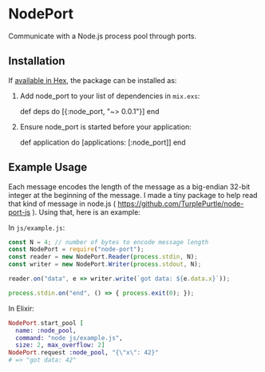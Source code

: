 # NodePort

Communicate with a Node.js process pool through ports.

## Installation

If [available in Hex](https://hex.pm/docs/publish), the package can be installed as:

  1. Add node_port to your list of dependencies in `mix.exs`:

        def deps do
          [{:node_port, "~> 0.0.1"}]
        end

  2. Ensure node_port is started before your application:

        def application do
          [applications: [:node_port]]
        end

## Example Usage

Each message encodes the length of the message as a big-endian 32-bit integer at the beginning of the message. I made a tiny package to help read that kind of message in node.js ( https://github.com/TurplePurtle/node-port-js ). Using that, here is an example:

In `js/example.js`:

```javascript
const N = 4; // number of bytes to encode message length
const NodePort = require("node-port");
const reader = new NodePort.Reader(process.stdin, N);
const writer = new NodePort.Writer(process.stdout, N);

reader.on("data", e => writer.write(`got data: ${e.data.x}`));

process.stdin.on("end", () => { process.exit(0); });
```

In Elixir:

```elixir
NodePort.start_pool [
  name: :node_pool,
  command: "node js/example.js",
  size: 2, max_overflow: 2]
NodePort.request :node_pool, "{\"x\": 42}"
# => "got data: 42"
```
